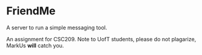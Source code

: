 # FriendMe
A server to run a simple messaging tool.  

An assignment for CSC209. Note to UofT students, please do not plagarize, MarkUs **will** catch you.
